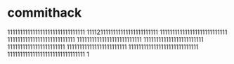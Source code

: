 # commithack
1111111111111111111111111111111
1111211111111111111111111111
111111111111111111111111111
111111111111111111111111111
11111111111111111111111111
111111111111111111111111
11111111111111111111111
111111111111111111111111
1111111111111111111111111111
1111111111111111111111111111111
1
